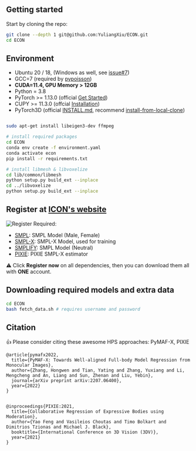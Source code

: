 ## Getting started

Start by cloning the repo:

```bash
git clone --depth 1 git@github.com:YuliangXiu/ECON.git
cd ECON
```

## Environment

- Ubuntu 20 / 18, (Windows as well, see [issue#7](https://github.com/YuliangXiu/ECON/issues/7))
- GCC=7 (required by [pypoisson](https://github.com/mmolero/pypoisson/issues/13))
- **CUDA=11.4, GPU Memory > 12GB**
- Python = 3.8
- PyTorch >= 1.13.0 (official [Get Started](https://pytorch.org/get-started/locally/))
- CUPY >= 11.3.0 (offcial [Installation](https://docs.cupy.dev/en/stable/install.html#installing-cupy-from-pypi))
- PyTorch3D (official [INSTALL.md](https://github.com/facebookresearch/pytorch3d/blob/main/INSTALL.md), recommend [install-from-local-clone](https://github.com/facebookresearch/pytorch3d/blob/main/INSTALL.md#2-install-from-a-local-clone))

```bash

sudo apt-get install libeigen3-dev ffmpeg

# install required packages
cd ECON
conda env create -f environment.yaml
conda activate econ
pip install -r requirements.txt

# install libmesh & libvoxelize
cd lib/common/libmesh
python setup.py build_ext --inplace
cd ../libvoxelize
python setup.py build_ext --inplace
```

## Register at [ICON's website](https://icon.is.tue.mpg.de/)

![Register](../assets/register.png)
Required:

- [SMPL](http://smpl.is.tue.mpg.de/): SMPL Model (Male, Female)
- [SMPL-X](http://smpl-x.is.tue.mpg.de/): SMPL-X Model, used for training
- [SMPLIFY](http://smplify.is.tue.mpg.de/): SMPL Model (Neutral)
- [PIXIE](https://icon.is.tue.mpg.de/user.php): PIXIE SMPL-X estimator

:warning: Click **Register now** on all dependencies, then you can download them all with **ONE** account.

## Downloading required models and extra data

```bash
cd ECON
bash fetch_data.sh # requires username and password
```

## Citation

:+1: Please consider citing these awesome HPS approaches: PyMAF-X, PIXIE


```
@article{pymafx2022,
  title={PyMAF-X: Towards Well-aligned Full-body Model Regression from Monocular Images},
  author={Zhang, Hongwen and Tian, Yating and Zhang, Yuxiang and Li, Mengcheng and An, Liang and Sun, Zhenan and Liu, Yebin},
  journal={arXiv preprint arXiv:2207.06400},
  year={2022}
}


@inproceedings{PIXIE:2021,
  title={Collaborative Regression of Expressive Bodies using Moderation},
  author={Yao Feng and Vasileios Choutas and Timo Bolkart and Dimitrios Tzionas and Michael J. Black},
  booktitle={International Conference on 3D Vision (3DV)},
  year={2021}
}


```
